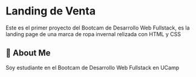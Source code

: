 
# Landing de Venta

Este es el primer proyecto del Bootcam de Desarrollo Web Fullstack, es la landing page de una marca de ropa invernal relizada con HTML y CSS


## 🚀 About Me
Soy estudiante en el Bootcam de Desarrollo Web Fullstack en UCamp


